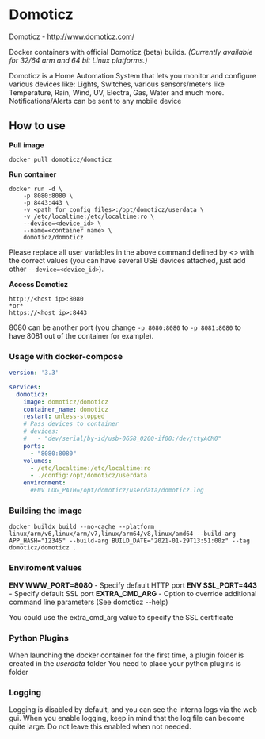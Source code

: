 
Domoticz
======

Domoticz - http://www.domoticz.com/

Docker containers with official Domoticz (beta) builds.
*(Currently available for 32/64 arm and 64 bit Linux platforms.)*

Domoticz is a Home Automation System that lets you monitor and configure various devices like: Lights, Switches, various sensors/meters like Temperature, Rain, Wind, UV, Electra, Gas, Water and much more. Notifications/Alerts can be sent to any mobile device

## How to use

**Pull image**

```
docker pull domoticz/domoticz
```

**Run container**

```
docker run -d \
    -p 8080:8080 \
    -p 8443:443 \
    -v <path for config files>:/opt/domoticz/userdata \
    -v /etc/localtime:/etc/localtime:ro \
    --device=<device_id> \
    --name=<container name> \ 
    domoticz/domoticz
```

Please replace all user variables in the above command defined by <> with the correct values (you can have several USB devices attached, just add other `--device=<device_id>`).

**Access Domoticz**

```
http://<host ip>:8080
*or*
https://<host ip>:8443
```

8080 can be another port (you change `-p 8080:8080` to `-p 8081:8080` to have 8081 out of the container for example).

### Usage with docker-compose

```yaml
version: '3.3'

services:
  domoticz:
    image: domoticz/domoticz
    container_name: domoticz
    restart: unless-stopped
    # Pass devices to container
    # devices:
    #   - "dev/serial/by-id/usb-0658_0200-if00:/dev/ttyACM0"
    ports:
      - "8080:8080"
    volumes:
      - /etc/localtime:/etc/localtime:ro
      - ./config:/opt/domoticz/userdata
    environment:
      #ENV LOG_PATH=/opt/domoticz/userdata/domoticz.log
```

### Building the image

```
docker buildx build --no-cache --platform linux/arm/v6,linux/arm/v7,linux/arm64/v8,linux/amd64 --build-arg APP_HASH="12345" --build-arg BUILD_DATE="2021-01-29T13:51:00z" --tag domoticz/domoticz .
```

### Enviroment values
**ENV WWW_PORT=8080** - Specify default HTTP port
**ENV SSL_PORT=443** - Specify default SSL port
**EXTRA_CMD_ARG** - Option to override additional command line parameters (See domoticz --help)

You could use the extra_cmd_arg value to specify the SSL certificate

### Python Plugins
When launching the docker container for the first time, a plugin folder is created in the *userdata* folder
You need to place your python plugins is folder

### Logging
Logging is disabled by default, and you can see the interna logs via the web gui.
When you enable logging, keep in mind that the log file can become quite large.
Do not leave this enabled when not needed.
